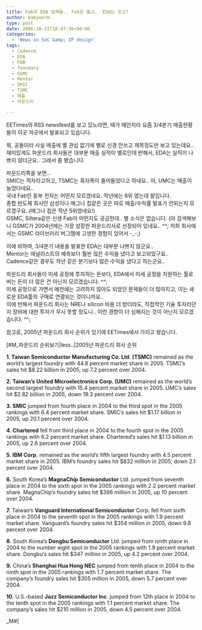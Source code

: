 ```yaml
---
title: Fab과 EDA 업체들.. Fab은 울고.. EDA는 웃고?
author: babyworm
type: post
date: 2006-10-31T10:47:36+00:00
categories:
  - 'News on SoC &amp; IP design'
tags:
  - Cadence
  - EDA
  - FAB
  - foundary
  - GSMC
  - Mentor
  - SMIC
  - TSMC
  - 매출
  - 파운드리

---
```

EETimes의 RSS newsfeed를 보고 있노라면, 때가 때인지라 요즘 3/4분기 매출현황들이 이곳 저곳에서 발표되고 있습니다. 

뭐, 공돌이라 사실 매출에 별 관심 없기에 별로 신경 안쓰고 제목정도만 보고 있는데요.. 재미있게도 파운드리 회사들은 대부분 매출 실적이 별로인데 반해서, EDA는 실적이 나쁘지 않더군요.. 그래서 좀 봤습니다. 

파운드리쪽을 보면&#8230;  
SMIC는 적자라고하고, TSMC는 흑자폭이 줄어들었다고 하네요.. 아, UMC는 매출이 늘었다네요..  
국내 Fab인 동부 전자는 어떤지 모르겠네요. 작년에는 8위 였는데 말입니다.  
종합 반도체 회사인 삼성이나 매그나 칩같은 곳은 따로 매출/수익률 발표가 안되는지 모르겠구요..(매그나 칩은 작년 5위였네요!)  
GSMC, Siltera같은 신생 Fab이 어떤지도 궁금한데.. 별 소식은 없습니다. (아 검색해보니 GSMC가 2004년에는 가장 성장한 파운드리사로 선정되어 있네요.. ^^; 저희 회사에서는 GSMC 라이브러리 버그땜에 고생한 경험이 있어서 -_-;)

이에 비하여, 3/4분기 내용을 발표한 EDA는 대부분 나쁘지 않군요..  
Mentor는 애널리스트의 예측보다 훨씬 많은 수익을 냈다고 보고되었구요..  
Cadence같은 경우도 작년 같은 분기보다 많은 수익을 냈다고 하는군요..

파운드리 회사들이 미세 공정에 투자하는 돈보다, EDA에서 미세 공정을 지원하는 툴로 버는 돈이 더 많은 건 아닌지 모르겠습니다. ^^;  
미세 공정으로 가면서 예전에는 고려하지 않아도 되었던 문제들이 더 많아지고, 이는 새로운 EDA툴의 구매로 연결되는 것이니까요..  
이에 반해서 파운드리 회사는 NRE나 silicon 비용 더 받더라도, 직접적인 기술 투자라던지 장비에 대한 투자가 무시 못할 정도니.. 이런 경향이 더 심해지는 것이 아닌지 모르겠습니다. ^^;

참고로, 2005년 파운드리 회사 순위가 있기에 EETimes에서 가지고 왔습니다. 

[#M_파운드리 순위보기|less..|2005년 파운드리 회사 순위

**1. Taiwan Semiconductor Manufacturing Co. Ltd. (TSMC)** remained as the world’s largest foundry with 44.8 percent market share in 2005. TSMC’s sales hit $8.22 billion in 2005, up 7.2 percent over 2004. 

**2. Taiwan’s United Microelectronics Corp. (UMC)** remained as the world’s second largest foundry with 15.4 percent market share in 2005. UMC’s sales hit $2.82 billion in 2005, down 19.3 percent over 2004. 

**3. SMIC** jumped from fourth place in 2004 to the third spot in the 2005 rankings with 6.4 percent market share. SMIC’s sales hit $1.17 billion in 2005, up 20.1 percent over 2004. 

**4. Chartered** fell from third place in 2004 to the fourth spot in the 2005 rankings with 6.2 percent market share. Chartered’s sales hit $1.13 billion in 2005, up 2.6 percent over 2004. 

**5. IBM Corp.** remained as the world’s fifth largest foundry with 4.5 percent market share in 2005. IBM’s foundry sales hit $832 million in 2005, down 2.1 percent over 2004. 

**6.** South Korea’s **MagnaChip Semiconductor** Ltd. jumped from seventh place in 2004 to the sixth spot in the 2005 rankings with 2.2 percent market share. MagnaChip’s foundry sales hit $396 million in 2005, up 10 percent over 2004. 

**7.** Taiwan’s **Vanguard International Semiconductor** Corp. fell from sixth place in 2004 to the seventh spot in the 2005 rankings with 1.9 percent market share. Vanguard’s foundry sales hit $354 million in 2005, down 9.8 percent over 2004. 

**8.** South Korea’s **Dongbu Semiconductor** Ltd. jumped from ninth place in 2004 to the number eight spot in the 2005 rankings with 1.9 percent market share. Dongbu’s sales hit $347 million in 2005, up 4.2 percent over 2004. 

**9.** China’s **Shanghai Hua Hong NEC** jumped from tenth place in 2004 to the ninth spot in the 2005 rankings with 1.7 percent market share. The company’s foundry sales hit $305 million in 2005, down 5.7 percent over 2004. 

**10.** U.S.-based **Jazz Semiconductor Inc**. jumped from 12th place in 2004 to the tenth spot in the 2005 rankings with 1.1 percent market share. The company’s sales hit $210 million in 2005, down 4.5 percent over 2004. 

_M#]